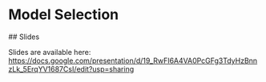# Model Selection

## Slides

Slides are available here: https://docs.google.com/presentation/d/19_RwFI6A4VA0PcGFg3TdyHzBnnzLk_5ErqYV1687CsI/edit?usp=sharing
